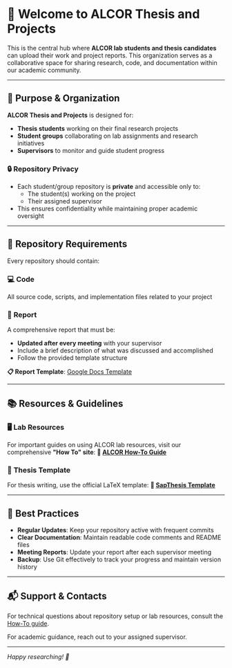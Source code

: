 # 👋 Welcome to ALCOR Thesis and Projects

This is the central hub where **ALCOR lab students and thesis candidates** can upload their work and project reports. This organization serves as a collaborative space for sharing research, code, and documentation within our academic community.

---

## 🎯 Purpose & Organization

**ALCOR Thesis and Projects** is designed for:
- **Thesis students** working on their final research projects
- **Student groups** collaborating on lab assignments and research initiatives
- **Supervisors** to monitor and guide student progress

### 🔒 Repository Privacy
- Each student/group repository is **private** and accessible only to:
  - The student(s) working on the project
  - Their assigned supervisor
- This ensures confidentiality while maintaining proper academic oversight

---

## 📁 Repository Requirements

Every repository should contain:

### 💻 **Code**
All source code, scripts, and implementation files related to your project

### 📄 **Report**
A comprehensive report that must be:
- **Updated after every meeting** with your supervisor
- Include a brief description of what was discussed and accomplished
- Follow the provided template structure

**📋 Report Template**: [Google Docs Template](https://docs.google.com/document/d/1_7oQEP0PysIMudKSy8AqRT6YQ8rtlfWIV4TsVVMGJC8/edit?usp=sharing)

---

## 📚 Resources & Guidelines

### 🖥️ **Lab Resources**
For important guides on using ALCOR lab resources, visit our comprehensive **"How To" site**:
**🔗 [ALCOR How-To Guide](https://sites.google.com/diag.uniroma1.it/how-to-alcor/eng?authuser=0)**

### 📑 **Thesis Template**
For thesis writing, use the official LaTeX template:
**🔗 [SapThesis Template](https://ctan.org/pkg/sapthesis)**

---

## 🤝 Best Practices

- **Regular Updates**: Keep your repository active with frequent commits
- **Clear Documentation**: Maintain readable code comments and README files
- **Meeting Reports**: Update your report after each supervisor meeting
- **Backup**: Use Git effectively to track your progress and maintain version history

---

## 📬 Support & Contacts

For technical questions about repository setup or lab resources, consult the [How-To guide](https://sites.google.com/diag.uniroma1.it/how-to-alcor/eng?authuser=0).

For academic guidance, reach out to your assigned supervisor.

---

*Happy researching! 🚀*
